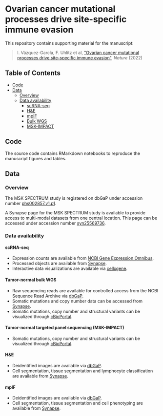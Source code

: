 # Ovarian cancer mutational processes drive site-specific immune evasion

This repository contains supporting material for the manuscript:

> I. Vázquez-García, F. Uhlitz et al, ["Ovarian cancer mutational processes drive site-specific immune evasion"](https://www.nature.com/articles/s41586-022-05496-1), *Nature* (2022)

## Table of Contents

- [Code](#code)
- [Data](#data)
  - [Overview](#overview)
  - [Data availability](#data-availability)
    - [scRNA-seq](#scrna-seq)
    - [H&E](#hne)
    - [mpIF](#mpif)
    - [Bulk WGS](#bulk-wgs)
    - [MSK-IMPACT](#msk-impact)
              
## Code

The source code contains RMarkdown notebooks to reproduce the manuscript figures and tables.

## Data

### Overview

The MSK SPECTRUM study is registered on dbGaP under accession number [phs002857.v1.p1](https://www.ncbi.nlm.nih.gov/projects/gap/cgi-bin/study.cgi?study_id=phs002857.v1.p1).

A Synapse page for the MSK SPECTRUM study is available to provide access to multi-modal datasets from one central location. This page can be accessed under accession number [syn25569736](https://www.synapse.org/msk_spectrum).

### Data availability

#### scRNA-seq
  - Expression counts are available from [NCBI Gene Expression Omnibus](https://www.ncbi.nlm.nih.gov/geo/query/acc.cgi?acc=GSE180661).
  - Processed objects are available from [Synapse](https://www.synapse.org/#!Synapse:syn33521743/datasets/).
  - Interactive data visualizations are available via [cellxgene](https://cellxgene.cziscience.com/collections/4796c91c-9d8f-4692-be43-347b1727f9d8).

#### Tumor-normal bulk WGS
  - Raw sequencing reads are available for controlled access from the NCBI Sequence Read Archive via [dbGaP](https://www.ncbi.nlm.nih.gov/projects/gapprev/gap/cgi-bin/study.cgi?study_id=phs002857.v1.p1).
  - Somatic mutations and copy number data can be accessed from [Synapse](https://www.synapse.org/#!Synapse:syn33521770/datasets/).
  - Somatic mutations, copy number and structural variants can be visualized through [cBioPortal](https://cbioportal.org/study/summary?id=msk_spectrum_tme_2022).

#### Tumor-normal targeted panel sequencing (MSK-IMPACT)
  - Somatic mutations, copy number and structural variants can be visualized through [cBioPortal](https://cbioportal.org/study/summary?id=msk_spectrum_tme_2022).

#### H&E
  - Deidentified images are available via [dbGaP](https://www.ncbi.nlm.nih.gov/projects/gap/cgi-bin/study.cgi?study_id=phs002857.v1.p1).
  - Cell segmentation, tissue segmentation and lymphocyte classification are available from [Synapse](https://www.synapse.org/#!Synapse:syn33521762/datasets/).

#### mpIF
  - Deidentified images are available via [dbGaP](https://www.ncbi.nlm.nih.gov/projects/gap/cgi-bin/study.cgi?study_id=phs002857.v1.p1).
  - Cell segmentation, tissue segmentation and cell phenotyping are available from [Synapse](https://www.synapse.org/#!Synapse:syn33520881/datasets/).